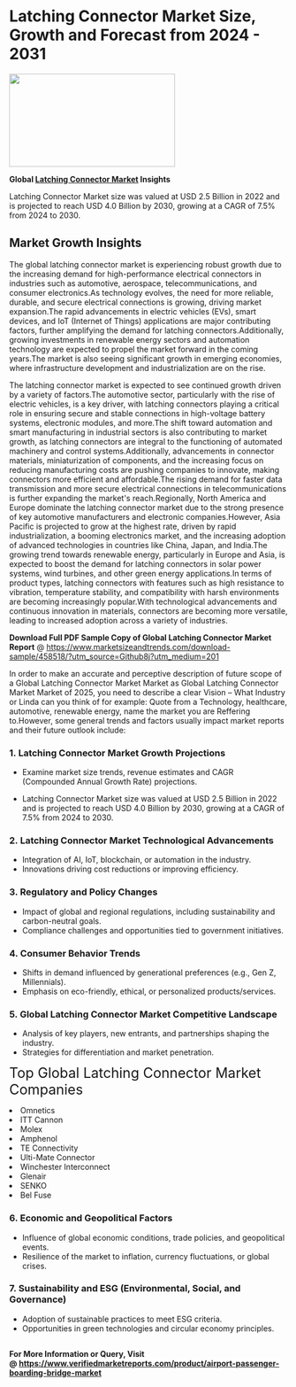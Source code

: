 <H1>Latching Connector Market Size, Growth and Forecast from 2024 - 2031</H1><img class="aligncenter size-medium wp-image-584254" src="https://thirdeyenews.in/wp-content/uploads/2024/09/Global-Market-Research-300x168.jpeg" alt="" width="300" height="168" /><p><strong>Global&nbsp;<a href="https://www.marketsizeandtrends.com/download-sample/458518/?utm_source=Github8j?utm_medium=201">Latching Connector Market</a> Insights</strong></p><p>Latching Connector Market size was valued at USD 2.5 Billion in 2022 and is projected to reach USD 4.0 Billion by 2030, growing at a CAGR of 7.5% from 2024 to 2030.</p><p><h2>Market Growth Insights</h2> <p>The global latching connector market is experiencing robust growth due to the increasing demand for high-performance electrical connectors in industries such as automotive, aerospace, telecommunications, and consumer electronics.As technology evolves, the need for more reliable, durable, and secure electrical connections is growing, driving market expansion.The rapid advancements in electric vehicles (EVs), smart devices, and IoT (Internet of Things) applications are major contributing factors, further amplifying the demand for latching connectors.Additionally, growing investments in renewable energy sectors and automation technology are expected to propel the market forward in the coming years.The market is also seeing significant growth in emerging economies, where infrastructure development and industrialization are on the rise.</p> <p>The latching connector market is expected to see continued growth driven by a variety of factors.The automotive sector, particularly with the rise of electric vehicles, is a key driver, with latching connectors playing a critical role in ensuring secure and stable connections in high-voltage battery systems, electronic modules, and more.The shift toward automation and smart manufacturing in industrial sectors is also contributing to market growth, as latching connectors are integral to the functioning of automated machinery and control systems.Additionally, advancements in connector materials, miniaturization of components, and the increasing focus on reducing manufacturing costs are pushing companies to innovate, making connectors more efficient and affordable.The rising demand for faster data transmission and more secure electrical connections in telecommunications is further expanding the market's reach.Regionally, North America and Europe dominate the latching connector market due to the strong presence of key automotive manufacturers and electronic companies.However, Asia Pacific is projected to grow at the highest rate, driven by rapid industrialization, a booming electronics market, and the increasing adoption of advanced technologies in countries like China, Japan, and India.The growing trend towards renewable energy, particularly in Europe and Asia, is expected to boost the demand for latching connectors in solar power systems, wind turbines, and other green energy applications.In terms of product types, latching connectors with features such as high resistance to vibration, temperature stability, and compatibility with harsh environments are becoming increasingly popular.With technological advancements and continuous innovation in materials, connectors are becoming more versatile, leading to increased adoption across a variety of industries.<p><span class=""><strong>Download Full PDF Sample Copy of Global Latching Connector Market Report</strong> @ <a href="https://www.marketsizeandtrends.com/download-sample/458518/?utm_source=Github8j?utm_medium=201" target="_blank">https://www.marketsizeandtrends.com/download-sample/458518/?utm_source=Github8j?utm_medium=201</a></span></p><p>In order to make an accurate and perceptive description of future scope of a Global&nbsp;Latching Connector Market Market as Global&nbsp;Latching Connector Market Market of 2025, you need to describe a clear Vision &ndash; What Industry or Linda can you think of for example: Quote from a Technology, healthcare, automotive, renewable energy, name the market you are Reffering to.However, some general trends and factors usually impact market reports and their future outlook include:</p><h3>1.&nbsp;<strong>Latching Connector Market Growth Projections</strong></h3><ul><li>Examine market size trends, revenue estimates and CAGR (Compounded Annual Growth Rate) projections.</li><li><p>Latching Connector Market size was valued at USD 2.5 Billion in 2022 and is projected to reach USD 4.0 Billion by 2030, growing at a CAGR of 7.5% from 2024 to 2030.</p></li></ul><h3>2.&nbsp;<strong>Latching Connector Market Technological Advancements</strong></h3><ul><li>Integration of AI, IoT, blockchain, or automation in the industry.</li><li>Innovations driving cost reductions or improving efficiency.</li></ul><h3>3.&nbsp;<strong>Regulatory and Policy Changes</strong></h3><ul><li>Impact of global and regional regulations, including sustainability and carbon-neutral goals.</li><li>Compliance challenges and opportunities tied to government initiatives.</li></ul><h3>4.&nbsp;<strong>Consumer Behavior Trends</strong></h3><ul><li>Shifts in demand influenced by generational preferences (e.g., Gen Z, Millennials).</li><li>Emphasis on eco-friendly, ethical, or personalized products/services.</li></ul><h3>5.&nbsp;<strong>Global Latching Connector Market Competitive Landscape</strong></h3><ul><li>Analysis of key players, new entrants, and partnerships shaping the industry.</li><li>Strategies for differentiation and market penetration.</li></ul><p data-pm-slice="1 1 []"><span style="color: inherit; font-family: inherit; font-size: 25px;">Top Global Latching Connector Market Companies</span></p><div class="" data-test-id=""><p><li>Omnetics</li><li> ITT Cannon</li><li> Molex</li><li> Amphenol</li><li> TE Connectivity</li><li> Ulti-Mate Connector</li><li> Winchester Interconnect</li><li> Glenair</li><li> SENKO</li><li> Bel Fuse</li></p></div><h3>6.&nbsp;<strong>Economic and Geopolitical Factors</strong></h3><ul><li>Influence of global economic conditions, trade policies, and geopolitical events.</li><li>Resilience of the market to inflation, currency fluctuations, or global crises.</li></ul><h3>7.&nbsp;<strong>Sustainability and ESG (Environmental, Social, and Governance)</strong></h3><ul><li>Adoption of sustainable practices to meet ESG criteria.</li><li>Opportunities in green technologies and circular economy principles.</li></ul><h2><strong style="font-size: 14px;">For More Information or Query, Visit @&nbsp;</strong><a style="background-color: #ffffff; font-size: 14px;" href="https://www.marketsizeandtrends.com/report/latching-connector-market/" target="_blank">https://www.verifiedmarketreports.com/product/airport-passenger-boarding-bridge-market</a></h2>